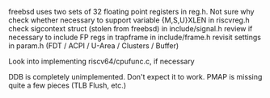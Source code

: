 freebsd uses two sets of 32 floating point registers in reg.h. Not sure why
check whether necessary to support variable {M,S,U}XLEN in riscvreg.h
check sigcontext struct (stolen from freebsd) in include/signal.h
review if necessary to include FP regs in trapframe in include/frame.h
revisit settings in param.h (FDT / ACPI / U-Area / Clusters / Buffer)


Look into implementing riscv64/cpufunc.c, if necessary

DDB is completely unimplemented. Don't expect it to work.
PMAP is missing quite a few pieces (TLB Flush, etc.)
